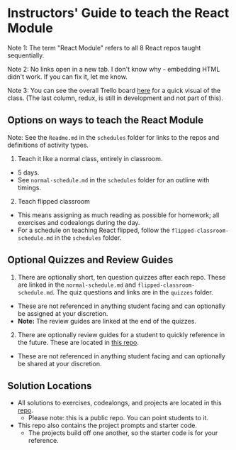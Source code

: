 # Instructors' Guide to teach the React Module

Note 1: The term "React Module" refers to all 8 React repos taught sequentially.

Note 2: No links open in a new tab. I don't know why - embedding HTML didn't work. If you can fix it, let me know.

Note 3: You can see the overall Trello board [here](https://trello.com/invite/b/Ypm9Tsho/06c64ffa2be14b85a662e71ff10ac3e8/bitmaker-react-project) for a quick visual of the class. (The last column, redux, is still in development and not part of this).

## Options on ways to teach the React Module
Note: See the `Readme.md` in the `schedules` folder for links to the repos and definitions of activity types.
1. Teach it like a normal class, entirely in classroom.
  - 5 days.
  - See `normal-schedule.md` in the `schedules` folder for an outline with timings.
2. Teach flipped classroom
  - This means assigning as much reading as possible for homework; all exercises and codealongs during the day.
  - For a schedule on teaching React flipped, follow the `flipped-classroom-schedule.md` in the `schedules` folder.

## Optional Quizzes and Review Guides
1. There are optionally short, ten question quizzes after each repo. These are linked in the `normal-schedule.md` and `flipped-classroom-schedule.md`. The quiz questions and links are in the `quizzes` folder.
  - These are not referenced in anything student facing and can optionally be assigned at your discretion.
  - **Note:** The review guides are linked at the end of the quizzes.
2. There are optionally review guides for a student to quickly reference in the future. These are located in [this repo](https://git.generalassemb.ly/education-product/react-review-guides/).
  - These are not referenced in anything student facing and can optionally be shared at your discretion.

## Solution Locations
- All solutions to exercises, codealongs, and projects are located in this [repo](https://git.generalassemb.ly/education-product/React-Exercise-Solutions).
  - Please note: this is a public repo. You can point students to it.
- This repo also contains the project prompts and starter code.
  - The projects build off one another, so the starter code is for your reference.
